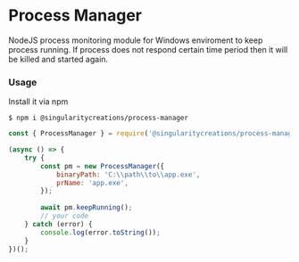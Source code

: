 # Process Manager
NodeJS process monitoring module for Windows enviroment to keep process running. If process does not 
respond certain time period then it will be killed and started again.

### Usage
Install it via npm

```shell
$ npm i @singularitycreations/process-manager
```

```js
const { ProcessManager } = require('@singularitycreations/process-manager');

(async () => {
    try {        
        const pm = new ProcessManager({
            binaryPath: 'C:\\path\\to\\app.exe',
            prName: 'app.exe',
        });
        
        await pm.keepRunning();
        // your code
    } catch (error) {
        console.log(error.toString());
    }    
})();

```
